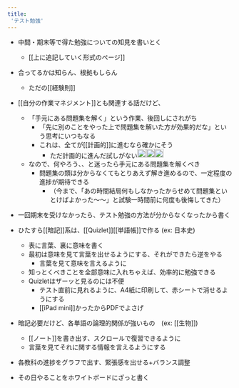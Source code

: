 ```yaml
---
title:
 'テスト勉強'
---
```


- 中間・期末等で得た勉強についての知見を書いとく
    - [[上に追記していく形式のページ]]
- 合ってるかは知らん、根拠もしらん
    - ただの[[経験則]]

- [[自分の作業マネジメント]]とも関連する話だけど、
    - 「手元にある問題集を解く」という作業、後回しにされがち
        - 「先に別のことをやった上で問題集を解いた方が効果的だな」という思考にいつもなる
        - これは、全てが[[計画的]]に進むなら確かにそう
            - ただ計画的に進んだ試しがない<img src='https://scrapbox.io/api/pages/blu3mo-public/blu3mo/icon' alt='blu3mo.icon' height="19.5"/><img src='https://scrapbox.io/api/pages/blu3mo-public/blu3mo/icon' alt='blu3mo.icon' height="19.5"/><img src='https://scrapbox.io/api/pages/blu3mo-public/blu3mo/icon' alt='blu3mo.icon' height="19.5"/>
    - なので、何やろう、、と迷ったら手元にある問題集を解くべき
        - 問題集の類は分からなくてもとりあえず解き進めるので、一定程度の進捗が期待できる
            - （今まで、「あの時間結局何もしなかったからせめて問題集といとけばよかった〜〜」と試験一時間前に何度も後悔してきた）

- 一回期末を受けなかったら、テスト勉強の方法が分からなくなったから書く
- ひたすら[[暗記]]系は、[[Quizlet]][[単語帳]]で作る (ex: 日本史)
    - 表に言葉、裏に意味を書く
    - 最初は意味を見て言葉を出せるようにする、それができたら逆をやる
        - 言葉を見て意味を言えるように
    - 知っとくべきことを全部意味に入れちゃえば、効率的に勉強できる
    - Quizletはザーッと見るのには不便
        - テスト直前に見れるように、A4紙に印刷して、赤シートで消せるようにする
        - [[iPad mini]]かったからPDFでよさげ
- 暗記必要だけど、各単語の論理的関係が強いもの　(ex: [[生物]])
    - [[ノート]]を書き出す、スクロールで復習できるように
    - 言葉を見てそれに関する情報を言えるようにする
- 各教科の進捗をグラフで出す、緊張感を出せる+バランス調整
- その日やることをホワイトボードにざっと書く
